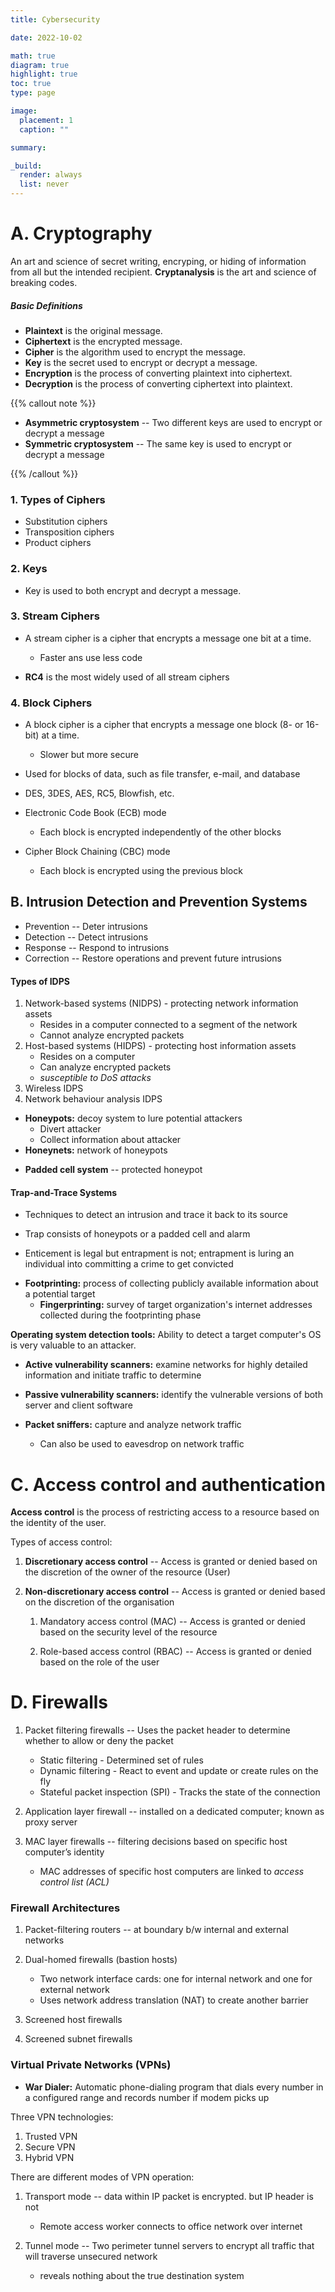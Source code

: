 ```yaml
---
title: Cybersecurity

date: 2022-10-02

math: true
diagram: true
highlight: true
toc: true
type: page

image:
  placement: 1
  caption: ""

summary:

_build:
  render: always
  list: never
---
```


# A. Cryptography

An art and science of secret writing, encryping, or hiding of information from all but the intended recipient. **Cryptanalysis** is the art and science of breaking codes.

##### Basic Definitions

- **Plaintext** is the original message.
- **Ciphertext** is the encrypted message.
- **Cipher** is the algorithm used to encrypt the message.
- **Key** is the secret used to encrypt or decrypt a message.
- **Encryption** is the process of converting plaintext into ciphertext.
- **Decryption** is the process of converting ciphertext into plaintext.

{{% callout note %}}

- **Asymmetric cryptosystem** -- Two different keys are used to encrypt or decrypt a message
- **Symmetric cryptosystem** -- The same key is used to encrypt or decrypt a message

{{% /callout %}}

### 1. Types of Ciphers

- Substitution ciphers
- Transposition ciphers
- Product ciphers

### 2. Keys

- Key is used to both encrypt and decrypt a message.

### 3. Stream Ciphers

- A stream cipher is a cipher that encrypts a message one bit at a time.

  - Faster ans use less code

- **RC4** is the most widely used of all stream ciphers

### 4. Block Ciphers

- A block cipher is a cipher that encrypts a message one block (8- or 16-bit) at a time.

  - Slower but more secure

- Used for blocks of data, such as file transfer, e-mail, and database

- DES, 3DES, AES, RC5, Blowfish, etc.

* Electronic Code Book (ECB) mode

  - Each block is encrypted independently of the other blocks

* Cipher Block Chaining (CBC) mode

  - Each block is encrypted using the previous block

## B. Intrusion Detection and Prevention Systems

- Prevention -- Deter intrusions
- Detection -- Detect intrusions
- Response -- Respond to intrusions
- Correction -- Restore operations and prevent future intrusions

#### Types of IDPS

1. Network-based systems (NIDPS) - protecting network information assets
   - Resides in a computer connected to a segment of the network
   - Cannot analyze encrypted packets
2. Host-based systems (HIDPS) - protecting host information assets
   - Resides on a computer
   - Can analyze encrypted packets
   - _susceptible to DoS attacks_
3. Wireless IDPS
4. Network behaviour analysis IDPS

- **Honeypots:** decoy system to lure potential attackers
  - Divert attacker
  - Collect information about attacker
- **Honeynets:** network of honeypots

* **Padded cell system** -- protected honeypot

#### Trap-and-Trace Systems

- Techniques to detect an intrusion and trace it back to its source
- Trap consists of honeypots or a padded cell and alarm

- Enticement is legal but entrapment is not; entrapment is luring an individual into committing a crime to get convicted

* **Footprinting:** process of collecting publicly available information about a potential target
  - **Fingerprinting:** survey of target organization's internet addresses collected during the footprinting phase

**Operating system detection tools:** Ability to detect a target computer's OS is very valuable to an attacker.

- **Active vulnerability scanners:** examine networks for highly detailed information and initiate traffic to determine

- **Passive vulnerability scanners:** identify the vulnerable versions of both server and client software

- **Packet sniffers:** capture and analyze network traffic
  - Can also be used to eavesdrop on network traffic

# C. Access control and authentication

**Access control** is the process of restricting access to a resource based on the identity of the user.

Types of access control:

1. **Discretionary access control** -- Access is granted or denied based on the discretion of the owner of the resource (User)
2. **Non-discretionary access control** -- Access is granted or denied based on the discretion of the organisation

   1. Mandatory access control (MAC) -- Access is granted or denied based on the security level of the resource

   2. Role-based access control (RBAC) -- Access is granted or denied based on the role of the user

# D. Firewalls

1. Packet filtering firewalls -- Uses the packet header to determine whether to allow or deny the packet

   - Static filtering - Determined set of rules
   - Dynamic filtering - React to event and update or create rules on the fly
   - Stateful packet inspection (SPI) - Tracks the state of the connection

2. Application layer firewall -- installed on a dedicated computer; known as proxy server

3. MAC layer firewalls -- filtering decisions based on specific host computer’s identity

   - MAC addresses of specific host computers are linked to _access control list (ACL)_

### Firewall Architectures

1. Packet-filtering routers -- at boundary b/w internal and external networks
2. Dual-homed firewalls (bastion hosts)

   - Two network interface cards: one for internal network and one for external network
   - Uses network address translation (NAT) to create another barrier

3. Screened host firewalls
4. Screened subnet firewalls

### Virtual Private Networks (VPNs)

- **War Dialer:** Automatic phone-dialing program that dials every number in a configured range and records number if modem picks up

Three VPN technologies:

1. Trusted VPN
2. Secure VPN
3. Hybrid VPN

There are different modes of VPN operation:

1. Transport mode -- data within IP packet is encrypted. but IP header is not

   - Remote access worker connects to office network over internet

2. Tunnel mode -- Two perimeter tunnel servers to encrypt all traffic that will traverse unsecured network

   - reveals nothing about the true destination system
